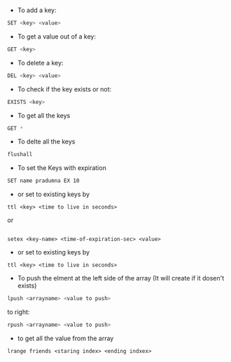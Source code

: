 - To add a key:

```bash
SET <key> <value>
```

- To get a value out of a key:

```bash
GET <key> 
```
- To delete a key:

```bash
DEL <key> <value>
```

- To check if the key exists or not:

```bash
EXISTS <key>
```

- To get all the keys

```bash
GET *
```

- To delte all the keys

```bash
flushall
```

- To set the Keys with expiration

```bash
SET name pradumna EX 10
```
- or set to existing keys by

```
ttl <key> <time to live in seconds>
```
or
```

setex <key-name> <time-of-expiration-sec> <value>
```

- or set to existing keys by

```
ttl <key> <time to live in seconds>
```

- To push the elment at the left side of the array (It will create if it dosen't exists)

```bash
lpush <arrayname> <value to push>
```
to right:

```bash
rpush <arrayname> <value to push>
```
- to get all the value from the array

```
lrange friends <staring index> <ending indxex>
```
